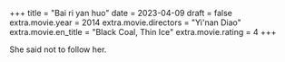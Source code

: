 +++
title = "Bai ri yan huo"
date = 2023-04-09
draft = false
extra.movie.year = 2014
extra.movie.directors = "Yi'nan Diao"
extra.movie.en_title = "Black Coal, Thin Ice"
extra.movie.rating = 4
+++

She said not to follow her.<!-- more -->
